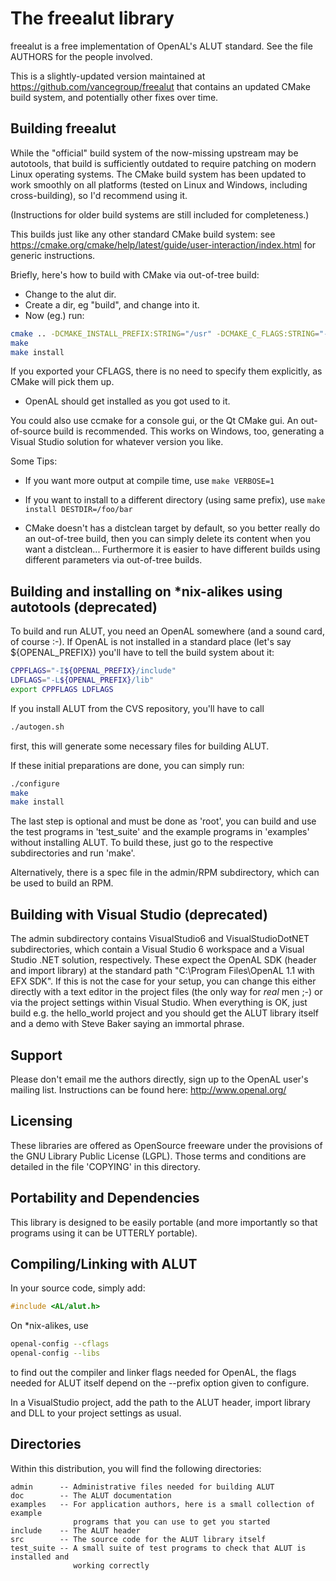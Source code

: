 # The freealut library

freealut is a free implementation of OpenAL's ALUT standard. See the file
AUTHORS for the people involved.

This is a slightly-updated version maintained at
<https://github.com/vancegroup/freealut> that contains an updated
CMake build system, and potentially other fixes over time.

## Building freealut

While the "official" build system of the now-missing upstream may be autotools,
that build is sufficiently outdated to require patching on modern
Linux operating systems. The CMake build system has been updated
to work smoothly on all platforms (tested on Linux and Windows,
including cross-building), so I'd recommend using it.

(Instructions for older build systems are still included for completeness.)

This builds just like any other standard CMake build system: see
<https://cmake.org/cmake/help/latest/guide/user-interaction/index.html> for generic instructions.

Briefly, here's how to build with CMake via out-of-tree build:

- Change to the alut dir.
- Create a dir, eg "build", and change into it.
- Now (eg.) run:

```sh
cmake .. -DCMAKE_INSTALL_PREFIX:STRING="/usr" -DCMAKE_C_FLAGS:STRING="-march=athlon-xp -O2"
make
make install
```

  If you exported your CFLAGS, there is no need to specify them
  explicitly, as CMake will pick them up.

- OpenAL should get installed as you got used to it.

You could also use ccmake for a console gui, or the Qt CMake gui.
An out-of-source build is recommended. This works on Windows, too,
generating a Visual Studio solution for whatever version you
like.

Some Tips:

- If you want more output at compile time, use `make VERBOSE=1`

- If you want to install to a different directory (using same prefix),
  use `make install DESTDIR=/foo/bar`

- CMake doesn't has a distclean target by default, so you better
  really do an out-of-tree build, then you can simply delete its
  content when you want a distclean... Furthermore it is easier to
  have different builds using different parameters via out-of-tree
  builds.

## Building and installing on *nix-alikes using autotools (deprecated)

To build and run ALUT, you need an OpenAL somewhere (and a sound card, of course
:-). If OpenAL is not installed in a standard place (let's say ${OPENAL_PREFIX})
you'll have to tell the build system about it:

```sh
CPPFLAGS="-I${OPENAL_PREFIX}/include"
LDFLAGS="-L${OPENAL_PREFIX}/lib"
export CPPFLAGS LDFLAGS
```

If you install ALUT from the CVS repository, you'll have to call

```sh
./autogen.sh
```

first, this will generate some necessary files for building ALUT.

If these initial preparations are done, you can simply run:

```sh
./configure
make
make install
```

The last step is optional and must be done as 'root', you can build and use the
test programs in 'test_suite' and the example programs in 'examples' without
installing ALUT. To build these, just go to the respective subdirectories and
run 'make'.

Alternatively, there is a spec file in the admin/RPM subdirectory, which can be
used to build an RPM.

## Building with Visual Studio (deprecated)

The admin subdirectory contains VisualStudio6 and VisualStudioDotNET
subdirectories, which contain a Visual Studio 6 workspace and a Visual Studio
.NET solution, respectively. These expect the OpenAL SDK (header and import
library) at the standard path "C:\Program Files\OpenAL 1.1 with EFX SDK". If
this is not the case for your setup, you can change this either directly with a
text editor in the project files (the only way for *real* men ;-) or via the
project settings within Visual Studio. When everything is OK, just build
e.g. the hello_world project and you should get the ALUT library itself and a
demo with Steve Baker saying an immortal phrase.

## Support

Please don't email me the authors directly, sign up to the OpenAL user's mailing
list. Instructions can be found here: <http://www.openal.org/>

## Licensing

These libraries are offered as OpenSource freeware under the provisions of the
GNU Library Public License (LGPL). Those terms and conditions are detailed in
the file 'COPYING' in this directory.

## Portability and Dependencies

This library is designed to be easily portable (and more importantly so that
programs using it can be UTTERLY portable).

## Compiling/Linking with ALUT

In your source code, simply add:

```c
#include <AL/alut.h>
```

On *nix-alikes, use

```sh
openal-config --cflags
openal-config --libs
```

to find out the compiler and linker flags needed for OpenAL, the flags needed
for ALUT itself depend on the --prefix option given to configure.

In a VisualStudio project, add the path to the ALUT header, import library and
DLL to your project settings as usual.

## Directories

Within this distribution, you will find the following directories:

```none
admin      -- Administrative files needed for building ALUT
doc        -- The ALUT documentation
examples   -- For application authors, here is a small collection of example
              programs that you can use to get you started
include    -- The ALUT header
src        -- The source code for the ALUT library itself
test_suite -- A small suite of test programs to check that ALUT is installed and
              working correctly
```
